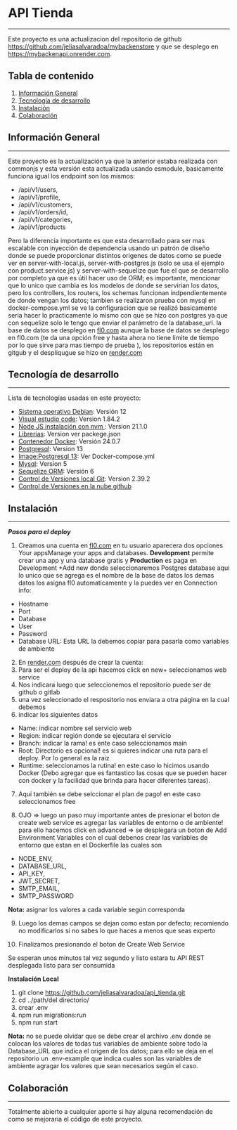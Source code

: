 # API Tienda
***
Este proyecto es una actualizacion del repositorio de github https://github.com/jeliasalvaradoa/mybackenstore y que se desplego en https://mybackenapi.onrender.com.

## Tabla de contenido
1. [Información General](#info)
2. [Tecnología de desarrollo](#tecnologias)
3. [Instalación](#instalacion)
4. [Colaboración](#colaboracion)

## Información General
***
Este proyecto es la actualización ya que la anterior estaba realizada con commonjs y esta versión esta actualizada usando esmodule, basicamente funciona igual los endpoint son los mismos:
* /api/v1/users,
* /api/v1/profile,
* /api/v1/customers,
* /api/v1/orders/id,
* /api/v1/categories,
* /api/v1/products

Pero la diferencia importante es que esta desarrollado para ser mas escalable con inyección de dependencia usando un patrón de diseño donde se puede proporcionar distintos origenes de datos como se puede ver en server-with-local.js, server-with-postgres.js (solo se usa el ejemplo con product.service.js) y server-with-sequelize que fue el que se desarrollo por completo ya que es útil hacer uso de ORM; es importante, mencionar que lo unico que cambia es los modelos de donde se servirian los datos, pero los controllers, los routers, los schemas funcionan indpendientemente de donde vengan los datos; tambien se realizaron prueba con mysql en docker-compose.yml se ve la configuracion que se realizó basicamente seria hacer lo practicamente lo mismo con que se hizo con postgres ya que con sequelize solo le tengo que enviar el parámetro de la database_url. la base de datos se desplego en [fl0.com](https://app.fl0.com) aunque la base de datos se desplego en fl0.com (te da una opción free y hasta ahora no tiene limite de tiempo por lo que sirve para mas tiempo de prueba ), los repositorios están en gitgub y el despliqugue se hizo en [render.com](https://api-tienda.onrender.com)
## Tecnología de desarrollo
***
Lista de tecnologías usadas en este proyecto:
* [Sistema operativo Debian](https://www.debian.org/distrib/index.es.html): Versión 12 
* [Visual estudio code](https://code.visualstudio.com/): Version 1.84.2
* [Node JS instalación con nvm ](https://github.com/nvm-sh/nvm): Version 21.1.0
* [Librerias](https://github.com/jeliasalvaradoa/api_tienda/blob/main/package.json): Version ver packege.json
* [Contenedor Docker](https://docs.docker.com/engine/install/debian/): Versión 24.0.7 
* [Postgresql](https://hub.docker.com/_/postgres): Version 13
* [Image:Postgresql 13](https://github.com/jeliasalvaradoa/api_tienda/blob/main/docker-compose.yml): Ver Docker-compose.yml
* [Mysql](https://hub.docker.com/_/mysql): Version 5
* [Sequelize ORM](https://sequelize.org/docs/v6/getting-started/): Versión 6
* [Control de Versiones local Git](https://git-scm.com/): Version 2.39.2
* [Control de Versiones en la nube github](https://github.com/jeliasalvaradoa)
## Instalación
***
***Pasos para el deploy*** 
1. Creamos una cuenta en [fl0.com](https://app.fl0.com) 
en tu usuario aparecera dos opciones Your appsManage your apps and databases.
**Development** permite crear una app y una database gratis y **Production** es paga 
en Development +Add new donde seleccionaremos Postgres database aqui lo unico que se agrega es el nombre de la base de datos los demas datos los asigna fl0 automaticamente y la puedes ver en Connection info: 

* Hostname
* Port
* Database
* User
* Password
* Database URL: Esta URL la debemos copiar para pasarla como variables de ambiente

2. En [render.com](https://api-tienda.onrender.com) después de crear la cuenta:
3. Para ser el deploy  de la api hacemos click en new+ seleccionamos web service
4. Nos indicara luego que seleccionemos el repositorio puede ser de github o gitlab 
5. una vez seleccionado el respositorio nos enviara a otra página en la cual debemos 
6. indicar los siguientes datos
* Name: indicar nombre sel servicio web 
* Region: indicar región donde se ejecutara el servicio
* Branch: indicar la rama! es ente caso seleccionamos main
* Root: Directorio es opcional! es si quieres indicar una ruta para el deploy. Por lo general es la raiz 
* Runtime: seleccionamos la rutina! en este caso lo hicimos usando Docker (Debo agregar que es fantastico las cosas que se pueden hacer con docker y la facilidad que brinda para hacer diferentes tareas).

7. Aquí también se debe selccionar el plan de pago! en este caso seleccionamos free

8. OJO => luego un paso muy importante antes de presionar el boton de create web service es agregar las variables de entorno o de ambiente!
para ello hacemos click en advanced => se desplegara un boton de Add Environment Variables con el cual debenos crear 
las variables de entorno que estan en el Dockerfile las cuales son 
 
* NODE_ENV,
* DATABASE_URL,
* API_KEY,
* JWT_SECRET,
* SMTP_EMAIL,
* SMTP_PASSWORD

**Nota:** asignar los valores  a cada variable según corresponda

9. Luego los demas campos se dejan como estan por defecto; recomiendo no modificarlos si no sabes lo que haces a menos que seas experto

10. Finalizamos presionando el boton de Create Web Service

Se esperan unos minutos tal vez segundo y listo estara tu API REST desplegada listo para ser consumida

**Instalación Local**

1. git clone https://github.com/jeliasalvaradoa/api_tienda.git
2. cd ../path/del directorio/
3. crear .env
3. npm run migrations:run
4. npm run start   

**Nota:** no se puede olvidar que se debe crear el archivo .env  donde se colocan los valores de todas tus variables de ambiente sobre todo la Database_URL que indica el origen de los datos; para ello se deja en el repositorio un .env-example que indica cuales son las variables de ambiente agragar los valores que sean necesarios según el caso.

## Colaboración
***
Totalmente abierto a cualquier aporte si hay alguna recomendación de como se mejoraria el código de este proyecto.




